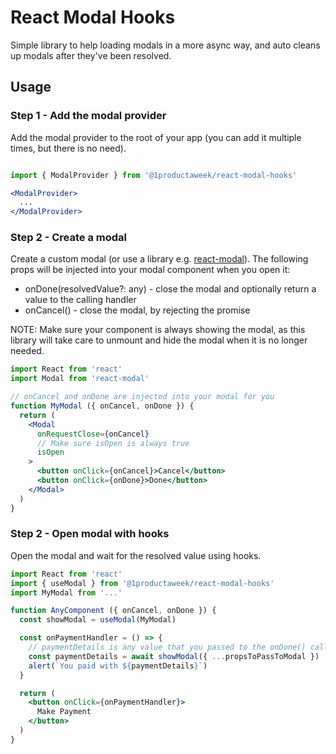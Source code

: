 # React Modal Hooks

Simple library to help loading modals in a more async way, and auto cleans up modals after they've been resolved.

## Usage

### Step 1 - Add the modal provider

Add the modal provider to the root of your app (you can add it multiple times, but there is no need).

```jsx

import { ModalProvider } from '@1productaweek/react-modal-hooks'

<ModalProvider>
  ...
</ModalProvider>
```

### Step 2 - Create a modal

Create a custom modal (or use a library e.g. [react-modal](https://github.com/reactjs/react-modal)). The following props
will be injected into your modal component when you open it:

  * onDone(resolvedValue?: any) - close the modal and optionally return a value to the calling handler
  * onCancel() - close the modal, by rejecting the promise

NOTE: Make sure your component is always showing the modal, as this library will take care to unmount and hide the modal when it is no
longer needed.

```jsx
import React from 'react'
import Modal from 'react-modal'

// onCancel and onDone are injected into your modal for you
function MyModal ({ onCancel, onDone }) {
  return (
    <Modal 
      onRequestClose={onCancel}
      // Make sure isOpen is always true
      isOpen
    >
      <button onClick={onCancel}>Cancel</button>
      <button onClick={onDone}>Done</button>
    </Modal>
  )
}
```

### Step 2 - Open modal with hooks
Open the modal and wait for the resolved value using hooks.

```jsx
import React from 'react'
import { useModal } from '@1productaweek/react-modal-hooks'
import MyModal from '...'

function AnyComponent ({ onCancel, onDone }) {
  const showModal = useModal(MyModal)

  const onPaymentHandler = () => {
    // paymentDetails is any value that you passed to the onDone() callback
    const paymentDetails = await showModal({ ...propsToPassToModal })
    alert(`You paid with ${paymentDetails}`)
  }

  return (
    <button onClick={onPaymentHandler}>
      Make Payment
    </button>
  )
}
```

